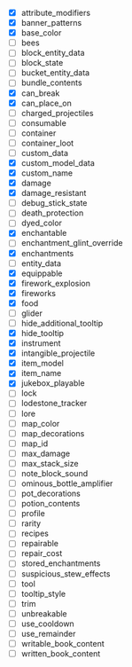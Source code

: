 - [X] attribute_modifiers
- [X] banner_patterns
- [X] base_color
- [ ] bees
- [ ] block_entity_data
- [ ] block_state
- [ ] bucket_entity_data
- [ ] bundle_contents
- [X] can_break
- [X] can_place_on
- [ ] charged_projectiles
- [ ] consumable
- [ ] container
- [ ] container_loot
- [ ] custom_data
- [X] custom_model_data
- [X] custom_name
- [X] damage
- [X] damage_resistant
- [ ] debug_stick_state
- [ ] death_protection
- [ ] dyed_color
- [X] enchantable
- [ ] enchantment_glint_override
- [X] enchantments
- [ ] entity_data
- [X] equippable
- [X] firework_explosion
- [X] fireworks
- [X] food
- [ ] glider
- [ ] hide_additional_tooltip
- [X] hide_tooltip
- [X] instrument
- [X] intangible_projectile
- [X] item_model
- [X] item_name
- [X] jukebox_playable
- [ ] lock
- [ ] lodestone_tracker
- [ ] lore
- [ ] map_color
- [ ] map_decorations
- [ ] map_id
- [ ] max_damage
- [ ] max_stack_size
- [ ] note_block_sound
- [ ] ominous_bottle_amplifier
- [ ] pot_decorations
- [ ] potion_contents
- [ ] profile
- [ ] rarity
- [ ] recipes
- [ ] repairable
- [ ] repair_cost
- [ ] stored_enchantments
- [ ] suspicious_stew_effects
- [ ] tool
- [ ] tooltip_style
- [ ] trim
- [ ] unbreakable
- [ ] use_cooldown
- [ ] use_remainder
- [ ] writable_book_content
- [ ] written_book_content
